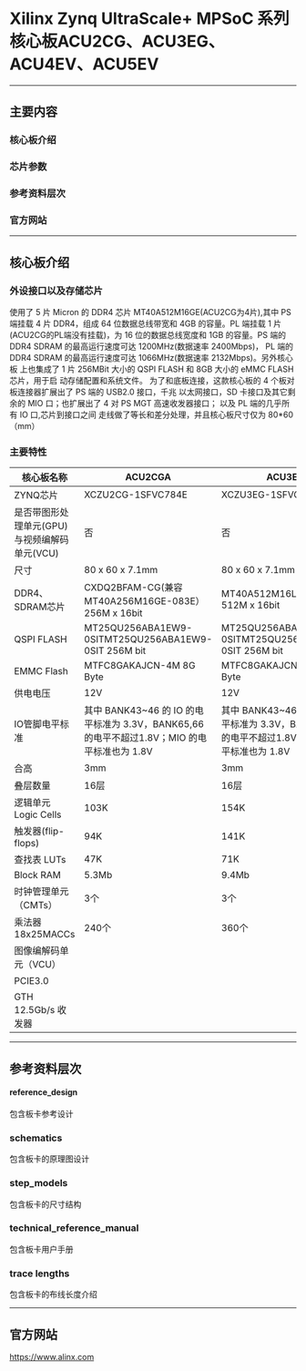 # Xilinx Zynq UltraScale+ MPSoC 系列核心板ACU2CG、ACU3EG、ACU4EV、ACU5EV

***

## 主要内容

### 核心板介绍

### 芯片参数

### 参考资料层次

### 官方网站

***

## 核心板介绍


### 外设接口以及存储芯片

使用了 5 片 Micron 的 DDR4 芯片 MT40A512M16GE(ACU2CG为4片),其中 PS 端挂载 4 片 DDR4，组成 64 位数据总线带宽和 4GB 的容量。PL 端挂载 1 片(ACU2CG的PL端没有挂载)，为 16 位的数据总线宽度和 1GB 的容量。PS 端的 DDR4 SDRAM 的最高运行速度可达 1200MHz(数据速率 2400Mbps)， PL 端的 DDR4 SDRAM 的最高运行速度可达 1066MHz(数据速率 2132Mbps)。另外核心板 上也集成了 1 片 256MBit 大小的 QSPI FLASH 和 8GB 大小的 eMMC FLASH 芯片，用于启 动存储配置和系统文件。 为了和底板连接，这款核心板的 4 个板对板连接器扩展出了 PS 端的 USB2.0 接口，千兆 以太网接口，SD 卡接口及其它剩余的 MIO 口；也扩展出了 4 对 PS MGT 高速收发器接口； 以及 PL 端的几乎所有 IO 口,芯片到接口之间 走线做了等长和差分处理，并且核心板尺寸仅为 80*60（mm）

### 主要特性

| 核心板名称                       |  ACU2CGA                                                             | ACU3EG                                                              | ACU4EV                                                              |  ACU5EV                                                             |
|-----------------------------|----------------------------------------------------------------------|---------------------------------------------------------------------|---------------------------------------------------------------------|---------------------------------------------------------------------|
| ZYNQ芯片                      | XCZU2CG-1SFVC784E                                                    |  XCZU3EG-1SFVC784I                                                  | XCZU4EV-1SFVC784I                                                   | XCZU5EV-2SFVC784I                                                   |
| 是否带图形处理单元(GPU)与视频编解码单元(VCU) | 否                                                                    | 否                                                                   | 是                                                                   | 是                                                                   |
| 尺寸                          | 80 x 60 x 7.1mm                                                      | 80 x 60 x 7.1mm                                                     | 80 x 60 x 7.1mm                                                     | 80 x 60 x 7.1mm                                                     |
| DDR4、SDRAM芯片                |  CXDQ2BFAM-CG(兼容MT40A256M16GE-083E） 256M x 16bit                     | MT40A512M16LY-062E 512M x 16bit                                     | MT40A512M16LY-062E 512M x 16bit                                     | MT40A512M16LY-062E 512M x 16bit                                     |
| QSPI FLASH                  |  MT25QU256ABA1EW9-0SITMT25QU256ABA1EW9-0SIT 256M bit                 |  MT25QU256ABA1EW9-0SITMT25QU256ABA1EW9-0SIT 256M bit                |  MT25QU256ABA1EW9-0SITMT25QU256ABA1EW9-0SIT 256M bit                |  MT25QU256ABA1EW9-0SITMT25QU256ABA1EW9-0SIT 256M bit                |
| EMMC Flash                  | MTFC8GAKAJCN-4M 8G Byte                                              | MTFC8GAKAJCN-4M 8G Byte                                             | MTFC8GAKAJCN-4M 8G Byte                                             | MTFC8GAKAJCN-4M 8G Byte                                             |
| 供电电压                        | 12V                                                                  | 12V                                                                 | 12V                                                                 | 12V                                                                 |
| IO管脚电平标准                    |  其中 BANK43~46 的 IO 的电平标准为 3.3V，BANK65,66 的电平不超过1.8V；MIO 的电平标准也为 1.8V | 其中 BANK43~46 的 IO 的电平标准为 3.3V，BANK65,66 的电平不超过1.8V；MIO 的电平标准也为 1.8V | 其中 BANK43~46 的 IO 的电平标准为 3.3V，BANK65,66 的电平不超过1.8V；MIO 的电平标准也为 1.8V | 其中 BANK43~46 的 IO 的电平标准为 3.3V，BANK65,66 的电平不超过1.8V；MIO 的电平标准也为 1.8V |
| 合高                          | 3mm                                                                  | 3mm                                                                 | 3mm                                                                 | 3mm                                                                 |
| 叠层数量                        | 16层                                                                  | 16层                                                                 | 16层                                                                 | 16层                                                                 |
| 逻辑单元 Logic Cells            | 103K                                                                 | 154K                                                                | 192K                                                                | 256.2K                                                              |
| 触发器(flip-flops)             | 94K                                                                  |  141K                                                               |  176K                                                               | 234.24K                                                             |
| 查找表 LUTs                    | 47K                                                                  |  71K                                                                | 71K                                                                 | 117.12K                                                             |
| Block RAM                   | 5.3Mb                                                                | 9.4Mb                                                               | 20.6Mb                                                              |  5.1Mb                                                              |
| 时钟管理单元（CMTs）                | 3个                                                                   | 3个                                                                  | 4 个                                                                 | 4 个                                                                 |
| 乘法器 18x25MACCs              | 240个                                                                 | 360个                                                                | 728 个                                                               |  1248 个                                                             |
| 图像编解码单元（VCU）                |                                                                      |                                                                     | 1 个                                                                 |  1 个                                                                |
| PCIE3.0                     |                                                                      |                                                                     | 2 个                                                                 |  2 个                                                                |
| GTH 12.5Gb/s 收发器            |                                                                      |                                                                     | 4 个                                                                 | 4 个                                                                 |



***

## 参考资料层次

#### reference_design

包含板卡参考设计

### schematics 

包含板卡的原理图设计

### step_models

包含板卡的尺寸结构

### technical_reference_manual

包含板卡用户手册

### trace lengths

包含板卡的布线长度介绍

***

## 官方网站

<https://www.alinx.com>



